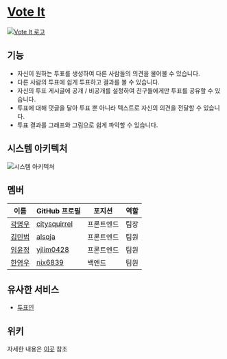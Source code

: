 # [Vote It](https://mymy-project-adfs.com/)

[![Vote It 로고](https://user-images.githubusercontent.com/86960007/153313996-ba36f1d3-390c-435a-bac9-c05aa211caac.png)](https://mymy-project-adfs.com/)

## 기능

- 자신이 원하는 투표를 생성하여 다른 사람들의 의견을 물어볼 수 있습니다.
- 다른 사람의 투표에 쉽게 투표하고 결과를 볼 수 있습니다.
- 자신의 투표 게시글에 공개 / 비공개를 설정하여 친구들에게만 투표를 공유할 수 있습니다.
- 투표에 대해 댓글을 달아 투표 뿐 아니라 텍스트로 자신의 의견을 전달할 수 있습니다.
- 투표 결과를 그래프와 그림으로 쉽게 파악할 수 있습니다.

## 시스템 아키텍처

![시스템 아키텍쳐](https://user-images.githubusercontent.com/86960007/153544096-8a2e9b1e-99ff-43aa-ab8d-e41bc0d29653.png)

## 멤버

| 이름     | GitHub 프로필  | 포지션     | 역할 |
| -------- | -------------- | ---------- | ---- |
| [곽명우] | [citysquirrel] | 프론트엔드 | 팀장 |
| [김민범] | [alsqja]       | 프론트엔드 | 팀원 |
| [임윤정] | [yjlim0428]    | 프론트엔드 | 팀원 |
| [한영우] | [nix6839]      | 백엔드     | 팀원 |

[곽명우]: https://github.com/codestates/vote-it/wiki/Members#곽명우
[김민범]: https://github.com/codestates/vote-it/wiki/Members#김민범
[임윤정]: https://github.com/codestates/vote-it/wiki/Members#임윤정
[한영우]: https://github.com/codestates/vote-it/wiki/Members#한영우
[citysquirrel]: https://github.com/citysquirrel
[alsqja]: https://github.com/alsqja
[yjlim0428]: https://github.com/yjlim0428
[nix6839]: https://github.com/nix6839

## 유사한 서비스

- [투표인](https://2pyo.in/)

## 위키

자세한 내용은 [이곳](https://github.com/codestates/vote-it/wiki) 참조

